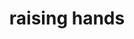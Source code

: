 ---
layout: people&body
title: raising hands
emoji: raising_hands
permalink: 🙌.html
image: assets/img/3moji/raising_hands.png
---